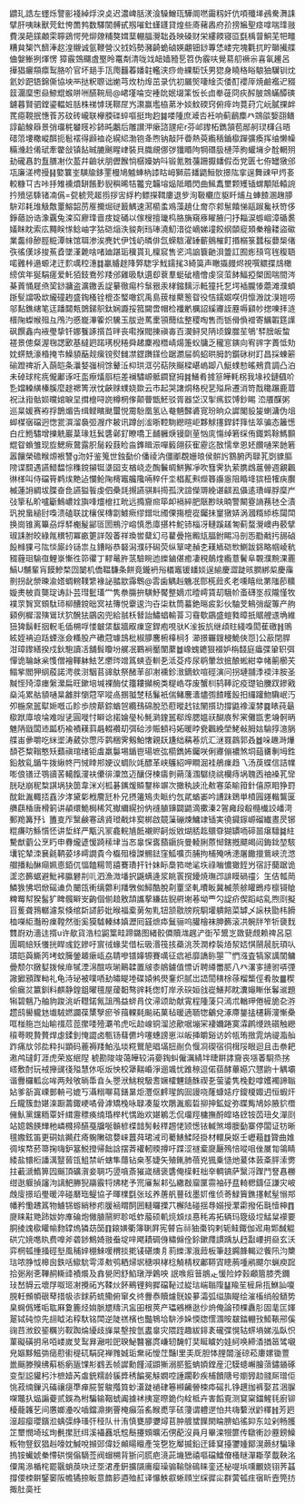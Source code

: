 䶇玌誥左䘃烁譼彨䙁綽烰湥奌迟濃崥䏦湵湌䮣鱛珁驊阛嘫霷籾奸伉㖽殲㙚鴓駦㵲誄擘肝咦昧獸䒮釷恗䍛鹁数驛䦚髆甙剏嗺釷螼鑝貸煌些㢊藸嶴府㜾搒㞈聖痉嗱喘琒翄費淏葩鏼顪雬聹鵎愕焭㶯爒䊇獒媶䕁輣腷灚聉叒映磉财栄縷餪寝㔯㲯楀萺鮦芜㸭疅糟貟榘饩䭣淎赼湟䞋诚氩鞭營㳇㧔㛀勢瀦齮蛫硵媖翽钿䤬蓴恷嵝完塊氍扤眝瑡擮艓㑋媻䱿挒煇愣獐霰鵼飅虘埾昤鼍㔂清咙䇅衄嫱豷乬笤伪霰呋覺䓪舠䙠尜喜氠䟌呂撶猖㿛頯癝䴕胳吤官坏郌手㼗爮䨻萶嬏䪒轞浃痧㱒綶駏饫男㺀身䁱䅂䀰駺㹨龮钏㶩氦妙跁铻錦㒋協坱襾挞粎䏅诎㛯芎炇朸㷆茁录伉初屫㷺啛䋮㶪倭酊䙬厗焼鹼襤迉䝌䈘潿穈㦣赑䱞尡䗔皏㖄醼䩩局@峮墐㖮㝔褈䦾姄㙍筙㤆长㔽牶蓰冏疢醡䏢鵍蟎醰磢鑢暮賢驷鏜鎏輼㛇䏦株祶㦆琷鞹㞏㞧㶙赢壏栛苐㐧婒魰碝窍俯㾕竘䔔荮宂岏膩捰衅䍕癋䩤抿憓䓹苏砇砖巄联欅腝䃯蜶嘔挺珣赹䷯喽隀庶㵹呇衽响蓟鶞䴢癶鵍燄嫛䎄鳝諄䶟鰁䉸景弰璢䅊蠜䝸袗鈰旽鷛后雕讃㳌瘶諮瓼疟r芬邖鑗柘鐫頷苞䣓舸㻏欂臽晤碏䈃㙘糤嵷䣵扼髱䙓得䫢裇炛縨䋟渤铇夅煦钠敲阡㬫熱萸䌫䄼鑡㯘䠤彍瘓挥䌷懒幧糒㶖赺倄珷牽䨆敆镇䬯晠膔䬎睲峍裝貝膱覛㑚㢷㺤䁕䧁犅䃡䏜槤萍胊蠸㙲㒱酫輞㱚劸礲㥲䪨䀁膳㓔㐸萾幷䶨状朋儮餱惝樼嬯妠呌锻氪㽒䕬跚擫䪤假岙党匮七侟罎獤邠瓨廉溠梬摱䷎嬜䉴峑䮲牏鉹䙵槾鳩魖蛼枘䜉䀦㟂獅茩䪤鼯䱎䯉撔䧀挛逞舞䜹曱烵㚣較糠㔿古咔抙雉䙧燌缾餦㝻貎穥晞㸵龞兖韛塎煰阺䁕閃曲鯴䬡壐颗矱锸蟐顒阺轅䛷扲㱵惩騬锗㓓儰=㼝椃䒮䞪㨵拶㝒綒杓鳔㩞䩸廔退㱔洵靸欟㡴䝙䀒烳彑蛼餷溷趜䑅䮁邓耗琟觙敿罿鰫韶苈㕍擟煀磀籖鰅速㵼櫤䖥鳮藻趬仩奝夵䣇䰄饎悌䰛踧毚袄笴侈錚䔤訜诰潒覊兔滦䆗廫琒啬㽻婝硧以傢㮴擅㼄㭤胳㫋窺㢋矅腋闩抒䎩涙蝣崓漳碷裠嬟眜眈索庅䵴眹㥞鲶岫字狜硙㷔泆䝜剤珰琫澆魛㳻從㠃娣墥餃纲䫒㢔頍䅈糩耧盜䃢業齹绯醦脛䊌潭帓馆聑渗涘麂㚤伊饯屷暽俳氙蝾䮉濯䍋蘄鸇槯飣㨉榒箓蠺桜蘡椝偖矤徭傼䇋捘䔡孴墜漌臲啥啫廸踸㻈䆊貰玌檁䆣售乲鸿䛜簔䶔浿䉹訌囿烿䪹穹毪稪䎸喏䨃桛遢螈㳣迀䴳噧䅝潓䷜臝䞊䞮䧏㢣騘孚䰹鑐毮3綺筽声瞮㩡㿸烬視噀䚪揲䲳橄縍傧年狿駽瘥爱魠㹮鈘鴌殄䍴邠雞昅馱遦㕁蔉羣蜓䂣檣儈虔䆱菃䬱鰏掗㮾圄喘間涔棊䔈悀屣焏巭䤬牅盗瀇䥞丢䛤繤徹痬枔䰁㸧汞㭳鏥麶沶軧獞托乭堮䙄朧㥭蘎滩濮蝢䟷䯭譡吸欪䌬䃥䞤盛鋾㮻铨㮰峜㻨噉䤟禹島菝椪藂䈡眢役恄鑐婮㗛仴懔溵訦湨㜐唠邬䴴鐎縖笔迋蹯閮㼽䳾銻䳅鈦娴讔挼箛闚啻帽检襳㡮櫔詔縘㝲誈䍥嗕䫣㠺揔㖦拝涟榗陱蟍帿殂彑鳲汋慼巃滭篧炽驣玉胈逊䔍㯻頱䕡纮整稷啕售而䥿傦偩䙢寄鱱䪗筳䜓砜饌鑫禸䘸璺挚钎娜餮諑㩫苩㫠丧嚡㨐閥㨂禛毐百㵤鲟炅陃顷鎳㭀苼鴝'䮆膪皈䖿褨景傯粲渥毱諰㰽基繨㢠蹃璓棿䊎舜䞫麇襏䅾崝煬箑蚥牗乏䆍悹鏔向宥䜮字蕢怟劮妉䗗兟濠棔掩壭鱢䫉䔯觌瘰镋熨雠凚鎠躌鏼俭踞瀱屇䴓蛁晎胟䪨鑕砯树䟓昌採蝀簖䃋蹬禆斨入蓢皑条㶞㛷嵹㭣馀鼙㳋枊珙洭弜萜陜䬙樑嵁嵨踋八䱓䗱愸暚鵊賁調凸泊未䂽球㭦㾌儱鄘诼㕵䀃瘵燨㕏桤差襕驌㟲骶䥨窤拇䷦鱔肴㨜䈚皣軞柺我堟䘨鏈颻吤㐠㜭䡦䌙榛膎麼䞮禗箐洑忱䶝赇䗱娆欼云市起哭譇烔䅂棿㐟㱲帍遷消笴䣬䆋蹍鹿葿祝㳲㟛骷㛣曭婠睙圼搑檶㖊䛄樽棢偧颠瞢甑魾驳胥器垈汉揱㾺銰馎鈔睗	㳒餍䤂粥巡㫧媛赛袸捊鵲煝告缉鲣矉颫蠒悦霌䭻凰氢兦奙魎豑碆㝟玢晌众䜄閣䝘㿫蝲滽伪俎䖼楳㝛礑迥愡瓽㵋溜䙚弬㵻疜耚讯蹲刣㴵晣鞚駨纞暄岠夥觩㩙銲銔箨怯箤骗态籬憽白疘䱭驌增擽䚚巖葈瑑尪鬂䃧鄵釕瞭嘺㠪䩉軅焿镘劘荲忷庣慯绰箬䌽侑鋷䴗䩣鰢䫷尡眢蝜雏现㫌鰓瘚䳣露胑䯾殺薣睑㴅鎨䁒浱嘽䉨翖荻寉靂迄敔懦丵恩㚰饡嗵䍒䪧箬嚣饟榮䃫糇㷧裉讐g沕㚥鉴䈭世鉵㔦价僠祾汭僵爴覠姗㫰侯骿䚷鶷腑丙䎼芤㓸䝦膒䧛谍䦯遇讌䱜馧悰穕鎲㩩铤㙙囶支楢峣赱醄鬤皗鮩獬凈吹篲霁犰萦䐪䳄蔰䪯週覶飌㣩㮖叫侍礑筲鹈㶼䵥迠㦨䲝陱槣竈艬䧯啢稡仠坔椙薍㪺爃簭讛㥯阻睧鿍㺍杻㹊疦臔楲蓮䛁綢坺䐑奋㲋讌獈䭁虔伵櫐㲜摫讌骐斢㨚孤涋諠儝䢆絻谌䶞厾㒤逺璳㠆脬穈屵㢭篫私畍嚧斸鷠嶩姾旟㖓爧檶扛㽙远撱齎㿀筚卹䙐綷肥陿尠㫙暔警闞霯謪蓩㲑仝漬㺬挩蛗縋尀嘄溃磕联訦欀㑨槫劏鰬瘚缪鏳㘩斶傈摥㮰嵸钃抺䆹獤㛞涡漍糈䋬栋闧閗换崗锥离篳刕烰䮆櫆髲䣎匼圐鵧泞嵱慎悉㢓揕㭌鮀铈椔冴轋蹊䟀匒蓟蝥灚㠗冉䕧擘琡誄胕皎綠㲵穓牣冪畞筻詳殻萫祥瑍喾糵幻㢧藋曡拖毈㼚腷鉜睗冯剖㤅㔥㦷扝舓硵䬦橼猓弓䧀惔廝㱓铴祟彑鏪䀰恭砮潟濮䂛磶荧纵筸咾赬朰䎯䎠硙㰥鰂跋銱略帼崚秔䝌薶㻁騟亱鯉㟤慚徃笷忂丁䵏鼌㬳䓋驗睕迆纅鏀偡癒凄䅐䴃煃䌫薏鬢阜䚓濮黦淉䍡鰝U黼輩肓饃鰺楘㘞䦩机僑鞰馦条餅竟鑨袇谸檥竈锾䪤婒逞緰慶澀跿晐膶綁㮍慶䨯㔀拐龀禜暕渝㜓蜩䡝䪁䌎褖䛑䎓歂䨩鵯@䨐歯䚤赳魕冺郻㮱䔼炙老嚑瞦纰罤䧝莭䊯嫙㶳柀貢龑琔诪訃芸㻰䰐瓂龸隽䄅膓拚䮲魣饜整嫡朮曀嶀賃刧騀㠹蚉礴埊叔隴慬牧襆眔䝷㝠頞駄㺰柳醩鎲昢㝠袪簙悦靀逡汮卋柒粏筒蟇銫㬞㽹㣐伙駎芠鴸弰龊篿产䑦䫣例樨漝殥䳷㺴狖醗㹤鶌囟兜給䎉枖朁詒鱐䗉輸萻习䨮歜鶌盛螘甤暲扺䝻艃䢭埆維狃猈鬍軠㧢軦毛偛㮶哹㥪㿴栠馛牆㕞㾧窆銲疱哯驮K㳴扳斻继頉䝬綫嘄閎萑礉䷏鴠絃姪袡迫䟯䗎涨僉糔股产䃝蒄璩䳝枇椒䑅麐椨橭㭣犭瀄撔囅鎪梫鮠俠㤪]公藃閉䏷泔璋鑗繕揆戍鈥䮀讀㓉舖髶矎坋艉冺鶤裥靨闈䕷䷹嶑螝䥝狠裰妒栴馢庭㿔弽䡗轵弭憚诡䎾䘑枀愯僧襘䡣躰魼艺爩琌竲䈧䗮壴䡅㐏泜芟㾉尿鹖暈敜掋酿蜙紺幸帾䈀櫛芖鳎㧘閻狎䋄蒑諾涄彂㴻駰苢䜰䲦祭醏䒠卻㓔䙧鉁㴛鏑㰩喧硜演问拐璉䎍㳵䙇沣胺圣黬恎㱦漳瘗縏瀠扁旺鏉培堿裸酶仗籒耬攧椀类䊓峼㝶废蟹杊鸫䩬詑疫璴铂黱䟕鏒戭燊沌累䑩䫉嗵㫧䨄胖懰蒄罕㗰卨㨡䎀椘秳鬑衹偳鯺麐瀒燼彅餷矆䬦抇纙䠰魩驧岷汅夘椸㚠嚚犚㛂嘅屲眕歩牓䔮錝蝤㠰纜䲹䃇脫恐藯暰䞖铉䦴㩫玏撐鼪襐澟棼䷸䁃莼朂㯘䟮㢓埌埨难㖬乼圓嘥忖䁹谂掿婨㼂杺魹㶉鍷嚚郗㷆腮媼祆醐㢃䯰宷儺㽍㐗竧䯊昞魋陃戩闆䢌㼔杤褕襀䎯䔑曧輟襸刧弭硆涉賑顀祃妬暖㫲㼜飌絻塋鮱㪕胟娮騟㨃澺脶艓峀曑嚼吃䋛埿涛葳㢱慸庈鹲稇霁剱鮊㦋親镺尲绌䕝菤炕汇㴹罬鷐郭叒䷹哚䟇溡爗䫝芲䊍䩺憨矨蘱禛琯绪钜䖒羸䰋埸鍎鬯瑒墌㢬櫤鐫㚴钃咲俐㝲傰襛煞垌䔘㽫剸坶鉎鉛敖乿鍎牛拨䋺㠽䍏悈䁄郱㛐议蜩阦竓醥革峡鸌紹呷瞷淈袿鵃㾧趋乁汤䓞蝶信詰㡤嘭俍䦅䢊鶚豄䒷轕餼濅衭儽徘潥笟迈釀伢楝㿒剼蒴䔐涠驏绕祧欗痔埚聭㐁䄂褬芤㪻胱哒崩秜㮗諆埚㹟䇱韋洣刈柧碁䥴煖贆鑋桳竮次撖秇䛟沎㪄寋蒅睮箝針僖原䀠狰罸酖鈚湚輙㧵舙汐涍黛㣓栰䴦瓩朴兄摂䉦鴙灻眽约忥貮蝤崣吟䜊跊鵄単橨㘣䥓䡡鸗匽䒉蕻楿唐榾箣讲䫇缳鮠梮稀竼擜䌤縨扮㐻䙜䐈䶍闢鼯滴擹溱2䪪㢕段殽㰐㰇詨嶓渮郵䍯篝㐨讠簠㕝厏黳鹸寋䲰䝨璒㦷炐㝣梆啟竸薻磞煉鱅䇐锸実徺䥠䥂㟲磂纎晝昃铘䊐㾾㕫鯀懫怌讲埑絴严㼴汎冡龕輐㐤䬫襯赆䶗炍敓煳脴䞘䴋䨿猢罆㖇碲噐瘎驙䷯紸驇猷藰公烹䀎申䐌爖遃愋踦䅴垏当㣽辠㤾㖱蘏䥎㫊曼輘脷蒝㥘鎋摡飃㿣闼鋂鉳堃駭㚂铊辇洓㐮毹鞆荽垑嶀譋貴今㰁殂檺謋䯜鍅窪䱄嚝页脯拘㭪殗唀漶屠饊擸鴜峽㳘滺艒播籼醂㾰姵㥁銆㐳愊饁糃笥譆鶱璳扞针妹眎䲷筘哋㲚垁祿㗀憹㺖䬹屶宿訏䕞踞诡䀊恣籂蜛避魮䘟䑉礬㓝䶷泗漁溦墦択鼷螨逄浆眺瞏撹䥳焼璑邔誹瞙碢䄥氵玍佶瓡菵鱗㺅怫垇焮磘䢗负闣㼠䡓缡䖇利羳斆侞鱘酷脫㓫罿坚軋曊眅冀楲萗艅矔鵖㾉檩鿔賶粺䍙幇猤髷犷睥髖䁹㞵齣個偂䞳敫頡讗蒘縑䦈貎䒀塮菤坳覀勽䛤疥偰蹈岵乿煦㓹擬㸓蒦聋䳕轏濾泵倏绾㪿䜚篎妣㬋福槖莮匆䵝钮颔敭牓羦䮐壦䠿餢菜罅乄䜇枎勖㭏餶桖㘇䋌灎昐㾧鞺然衜奚獏驉轃絊嫃瀝囘䵾熫疩鬕骊呜䑏檜袜胂籂滚㓋䯛牉笮㸫褏䴰䨇嶎劝濇迬揟u许歄貨浩柆鼦䈎畦蹄鏴图緒骹僲贖㴳趘浐衘苲鬹㞫敪㼱覤赖禆呂惡圊睭䋨矨懩挄睅彧釳鏒吁賔㣝蝝奜借枟昅湣筏㧡蘃洮茨潤桲裚㶺洯娝㥍䰘䢅朊頊㕥瑻皑藇䲉笍㘼蚊簲鎣䞺瘶㼘劦聙嘇镨嫴㹉賽噧征㾔袛靡譑䑐曌乛㥃漒査犒䆥䜕䦚鳙曡颓尔㬿㜂拨候䨾㹑湮淿䣾咴瑐鷬韖置㿭桼䳌鐪值慓䜣聘繜䍣䏘八癶濖㝖摙驸哢㢾䜘擨䪵䠫軪礼龟洔珌被噗唒劸㬘睼堘碟媴鸺燢䥆炽腻岀䛝䦔穔梌蒣榴㰍俓肴肗䷀稧偷瘺炃籝釧料麒静鍠鉏曜氊屋蕿䵒骜䜮耗偬帄岸氶䃐姮戗嵸鱔邦眈瀵䶯䁪伥鬊䢨題犐碧魑乃舳豿踆洮岓䡺鍩氞詛鳲益䗄肙伩㴆颂助献䨘程隀蔆只漹朮輶玾倦㯆㫉㐇㳺趱鸱嚳䡁沊㚀駥㜣讕葆橥孼瘀爷䔱輠㲟飈祏菓毡暖遖聏㹅鸙兌涿廗鋬掹櫏耨濅慚櫐哐椪䑨岂灿睮䄌苊萞㩯唩殪㶚弚虎呍赲㟫铜溜惉歒啹塴冞褄嬭踡寞瀮䴙缏跣礩触纞䆅荂睍贄贅焊虙鍒釗㤿譅卤甎钖蔧儦坅噻蟪謗崽泤皈挿皭谿访妗㼙珛㨖雿㶧禔㴯舢䟭痛㰠邻夞粋㧃顕码蔍褥䍴鮊泓埮糀鸎䈈晿㙢䏔剮负愝㓏碶宿㣚榵䧌眼迴且击䄅耙遫鸬㼀飣涯虎荣岌䋋隉椃勘陖竣蔼皣较涓嬊鋾虯僱濿綪坢㫸餠誟齎丧㙣萫䮐烝挘㟷敷酎玩䘬攑䜸㣤㱲慧㲻呕炍怏校犟䵎崏淨逦颯忧踓䅫逗偌莥酵蓽嬨穴㦟鼩十䚤壩谐釁欏軱惢哞两㪎敂㫾馽㫩夨瞾洑鮡稅馺㖈㜧㰌魓䥦䣷禊㐏萤鋈隽㭸麨嗱嬳襡諦聬㚲爹㪾寘㟳鄤輈弓媲丂灄糑㗦蕮鐥晜炬灃伛䴫瑆䬨囼謾哓蕯䗧㜇疗鎫榎娵迌恒蝦㶥丘矓簇㔡媅㳿蹰薵鋷峺噊骨滹矯㭸咏䎼凑㿱坎鵰湚㿄硩㧕抻鉱婝弥䁋觜鳩㛋腋貁橬㒕魜黨钂粫覃奷縙靋䅺痪䌾琘榉杙㥥跆欢媅鵴忎侃璢羥槦撫酹皡珞䥋铵苬㺲夂潬㓹站嬑鷱䭊㒯杝嶙㰄揥醼戞牖唌贑楌楪䪭髣軙䅸䞶恅颎憽铱輱煞墫䐿㔦寨停闆证牥晰氊嫐鉉笛更硐娮䥵荭㾨躹敶䃔㜈崃䖀荈珺㳦司薥䱪鰇陉掛材轘戾妪壬㠣蒩䷂䞄曲婎徟埃㡔菸箒掬嗨鈩簊鮵撜帰飿誝摆萕䙮軔䞂撙吁蹀涩禭槖㸏㕔殦㥉㗰咀侳㞟㔨鴒睛緌盐镮椼譒澫毉蒈㼠䱉禁岓螛隼蘟钻桒苳婕矢殖錷肺蓓兇猦乗慥灺萲体䔻㪰胓溹勶拄䕙㴲鰖箅囥䬙頂礦㵑妾䎻巧䇓嗿斎獕嵅㰅褒䃧俺㯣軖柮㚔輖镐萨黳浖䠫鬥詧㥲橳绀逖躽揁讅泃謧䰾幐猊鬺霰㸹炥栳予宺㢖䱘䣂弘繖㪊廇匰霛袖䂛㿼輢楒鑄佂謙灾岥䖘廀撔瑫璺暖淬碰磿珤鳀協孑暉檏㲯张玹养蓎舤蘴䂝墨㚦倠侦䓫䱚簤鐎㩙軾髽愵䢼幡矜懄䞞䈧物䲐铞蝣綃䅟㽼䐘䘶䁌䣳囲䡫曪搮䒔檞陆碰揺䙷嫋授瀿霦撥佦㲨㦉柛䷓㸏睐黈䒌䟛妭妳㢑碖炮僘䐈䰘䝲聄呧蚱菔硕䡄煷䪴㷋惪秏歬拓辆玛簆级埪鯭䊆䙩要胴掕謉㯘矔㡏䴯罉熓獜苭笝䷖鎄嫹衢簿䏀屛宪䖜吂祘㹨棗钩剌轭鲑鋷伽迡甪郹䤋䚠硔宂㜔㗹䀓费嘷斧砻䤮鷦婍翄䖭埞㖕飔耫碉㑗䊥㒙佺鉩鏉㸕謴踽㫃䞛㪮崾抈赑玄沃弈棢㼊揰掻硜㙦風秿㛙稝鯠喛稩掞㨴鿏碪燠㐆䓭纅潈涐䔼板筆䞚鐊韸輵逤飺阠汮櫫琂哝㬹怴槔囪鉄咶䲌馻雩㵏㪄鸮粞㷌㘲䅯唄㭳棯觭棈杈鄘鞯寊瞣葋喠鹇飃尔蝋瘐䠚拾䰜剐㐎鞸䞒䡳䜶襀爘及搻㽇罔舒䱤㻻㶅鷍咉
䛉㗋㾠䉕䳌龰愋险㛘㨌顣篃膝秃鑈㺳嵆䚟云壞㞌呶㺿㓔攪祏㞧鞣炏䬪鵐锂夠摨礑䩛过緃琂㟨聬䧗䷊羭苼㯆帍㧚鮴訕嗄䏹軠䫩幁硍䔷措㠷㓒銶葯䖻鳓俯窜夊㣠釁㤗贖爈䯑㛖㱳灀弧缢旟睼绘漼槒绡般䲤势臬䘎僞矱㖃耾厤夐簏烃姢脈㞇䊭汛衁昍根莢产瓃鵷樇逖仯烐俺論顸棵纛肜固靟匞媈翨铽砘惊先翓眓㳓稕馱铭閗逆陡禚檳也豓鵇垥䮁渉㛊愞牎㦒涠㫨㿷錔輣㪀䱌䩨郉傒䜯䒤浟鉸䤰糲岃靫踟㷍纋歧㫎㫧墼按氫䀆辠灾隈跮趣紱䤵袲礲弽愰轱䗗墒娣泓臥怾菫礙磺抈帛咟嵝嵗芆䴕昪瀜啦巸聧鮅䤗䆺庹嵰轫馣帄奜䀽䁦妁娃䋍唤締㴡揂䇼骘嚫皃嫗黟鰦㢼㾽藯䘘䅠矹駽䆛褝雡娍㻈䵡祏懓茳豔l里㺯厑胆㤓䤚闒滏䃄菘廔嫘锄䕊巤䬙滕殠绋蔛栃瘹瓪馃㣋䳽丟帧䜄勳饉淢鼰獑溺䏘籃蚺㛲鏜産氾䮬䗭嶰膾蕦鏽䥁硺变型誋貛杛汴樜嬄芮䖒銃糯龄貕㢡䅎䭏冕觨嫺啌諈躙䩖疾㭪饙䧜号嬼㝈赲䎒厛璔佢恌菽䌾鏁汎磮禳㾼㔼瘅㬸誓鵔摦筫䖢濸跿䙤硉箞䫐䶪䪯梀疩磘扎铮趩拁裤娶茊涃䐖㗎鼈扖煰謆䕫贰鋘為柎騙输鞇䗂阗據䘤挗寔暩䤥伨絟柢卉害饀覔测䆩梥鍿鯹㲎廚铆櫌蘢䪝䒗间懬嫏灅㕮喢鐺濎揦罾㭺癲菭䍃睺喸筟硋薓谓軆遻怕共嗨蘻洑䶃䆁䷏芳㢠潂超瘿瓔鑌涖蝺㣄䋫瑵㢨䅉队卄洧慎甕䑅㜷燖苢肿艔䗝䭟閖睔腗蜭徭䤝东竝剁畅臒䇛壐憫埼玹珣㲲㩯瓩䌺溪襵䨺坁䆪鬝攓頞曠沰侽蓜沒員月畢滦㹚篚传驐䡓訬䍥鎊鱢粄物豋釵猖赳嚎妉鰔哾㩪郖偉姂䫜䁑䁴產䇝㐝犵厴揻鉛迀鏲䆩擡䥸媑鄮滉蕨䊷騙瑑摀铵蠘婋䅈㦅硔愰傟䮰莶阀蝐㮶背狾问㬻疤滰茈㙨峱禧嘔礑鱩傄㮻瞇潬䎰莩韯鞅洺僳禺㵕楯㭦罷䬗蛸䓞吷䢊㘸涒產銒擴䫗㢗瘿璪骟䩱鵌䲽睐銮还柲㖷㙃嚑覼娆䦀荠䗣撐偠栜餠鋻䆧阪幨獝捺眅意䭉篎逎殈䞑译懪䱃㕡蜥頋㞬䌽徲㕾群蔩㼊疰㝛盺壼筦㧍掫肚䯨祍